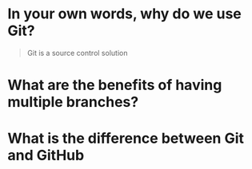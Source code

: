 # In your own words, why do we use Git?

> Git is a source control solution

# What are the benefits of having multiple branches?

# What is the difference between Git and GitHub